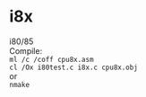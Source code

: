 # i8x
i80/85<br>
Compile:<br>
`ml /c /coff cpu8x.asm`<br>
`cl /Ox i80test.c i8x.c cpu8x.obj`<br>
or<br>
`nmake`
